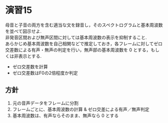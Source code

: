 # 演習15
母音と子音の両方を含む適当な文を録音し，そのスペクトログラムと基本周波数を並べて図示せよ.  
非発音区間および無声区間に対しては基本周波数の表示を抑制すること.  
あらかじめ基本周波数を自己相関などで推定しておき，各フレームに対してゼロ交差数による有声・無声の判定を行い，無声部の基本周波数を 0 とする，もしくは非表示とする.

- ゼロ交差数を計算
- ゼロ交差数はF0の2倍程度か判定

## 方針
1. 元の音声データをフレームに分割
2. フレームごとに、基本周波数の計算 & ゼロ交差による有声／無声判定
3. 基本周波数は、有声ならそのまま、無声なら 0 とする